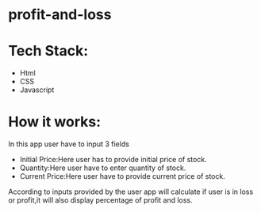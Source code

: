 # profit-and-loss

# Tech Stack:

- Html
- CSS
- Javascript

# How it works:

In this app user have to input 3 fields

- Initial Price:Here user has to provide initial price of stock.
- Quantity:Here user have to enter quantity of stock.
- Current Price:Here user have to provide current price of stock.

According to inputs provided by the user app will calculate if user is in loss or profit,it will also display percentage of profit and loss.
